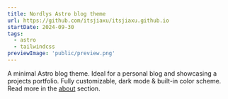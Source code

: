 ```yaml
---
title: Nordlys Astro blog theme
url: https://github.com/itsjiaxu/itsjiaxu.github.io
startDate: 2024-09-30
tags:
  - astro
  - tailwindcss
previewImage: 'public/preview.png'
---
```


A minimal Astro blog theme.
Ideal for a personal blog and showcasing a projects portfolio.
Fully customizable, dark mode & built-in color scheme.
Read more in the [about](/about) section.
